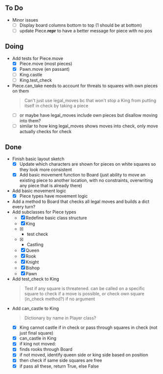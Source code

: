 ## To Do

- Minor issues
    * [ ] Display board columns bottom to top (1 should be at bottom)
    * [ ] update Piece.__repr__ to have a better message for piece with no pos

## Doing

- Add tests for Piece.move
    * [x] Piece.move (most pieces)
    * [x] Pawn.move (en passant)
    * [ ] King.castle
    * [ ] King.test_check
- Piece.can_take needs to account for threats to squares with own pieces on them
    > Can't just use legal_moves bc that won't stop a King from putting itself in check by taking a piece
    * [ ] or maybe have legal_moves include own pieces but disallow moving into them?
    * [ ] similar to how king legal_moves shows moves into check, only move actually checks for check

## Done

- Finish basic layout sketch
    * [x] Update which characters are shown for pieces on white squares so they look more consistent
    * [x] Add basic movement function to Board (just ability to move an existing piece to another location, with no constraints, overwriting any piece that is already there)
- Add basic movement logic
    * [x] Piece types have movement logic
- Add a method to Board that checks all legal moves and builds a dict every turn?
- Add subclasses for Piece types
    * [x] Redefine basic class structure
    * [x] King
    * [x] - test check
    * [x] - Castling
    * [x] Queen
    * [x] Rook
    * [x] Knight
    * [x] Bishop
    * [x] Pawn
- Add test_check to King
    > Test if any square is threatened. can be called on a specific square to check if a move is possible, or check own square (in_check method?) if no argument
- Add can_castle to King
    > Dictionary by name in Player class?
    * [x] King cannot castle if in check or pass through squares in check (not just final square)
    * [x] can_castle in King
    * [x] if king not moved:
    * [x] finds rooks through Board
    * [x] if not moved, identify queen side or king side based on position
    * [x] then check if same side squares are free
    * [x] if pass all these, return True, else False
